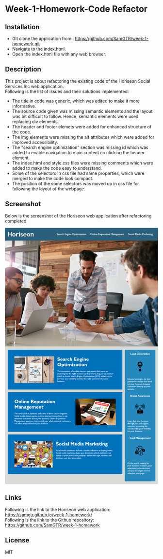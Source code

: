 # Week-1-Homework-Code Refactor
## Installation
- Git clone the application from : https://github.com/SamGTR/week-1-homework.git
- Navigate to the index.html.
- Open the index.html file with any web browser.
## Description
This project is about refactoring the existing code of the Horiseon Social Services Inc web application.  
Following is the list of issues and their solutions implemented:
- The title in code was generic, which was edited to make it more informative.
- The source code given was missing semantic elements and the layout was bit difficult to follow. Hence, semantic elements were used replacing div elements.
- The header and footer elemets were added for enhanced structure of the code.
- The img elements were missing the alt attributes which were added for improved accessibility.
- The "search engine optimization" section was missing id which was added to enable navigation to main content on clicking the header element.
- The index.html and style.css files were missing comments which were added to make the code easy to understand.
- Some of the selectors in css file had same properties, which were merged to make the code look compact.
- The position of the some selectors was moved up in css file for following the layout of the webpage.
## Screenshot
Below is the screenshot of the Horiseon web application after refactoring completed:

![The Horiseon webpage screenshot.](/Assets/images/01-html-css-git-homework-demo.png)
## Links
Following is the link to the Horiseon web application:  
https://samgtr.github.io/week-1-homework/  
Following is the link to the Github repository:  
https://github.com/SamGTR/week-1-homework
## License
MIT
